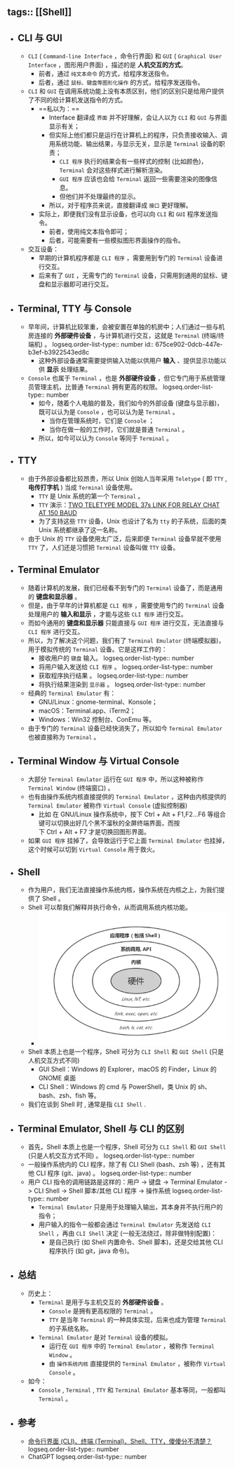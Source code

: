 tags:: [[Shell]]
---

- ## CLI 与 GUI
	- `CLI` ( `Command-line Interface` ，命令行界面) 和 `GUI` ( `Graphical User Interface`  ，图形用户界面) ，描述的是 **人机交互的方式**。
		- 前者，通过 `纯文本命令` 的方式，给程序发送指令。
		- 后者，通过 `鼠标、键盘等图形化操作` 的方式，给程序发送指令。
	- `CLI` 和 `GUI` 在调用系统功能上没有本质区别，他们的区别只是给用户提供了不同的给计算机发送指令的方式。
		- ==私以为：==
			- Interface 翻译成 `界面` 并不好理解，会让人以为 `CLI` 和 `GUI` 与界面显示有关；
			- 但实际上他们都只是运行在计算机上的程序，只负责接收输入、调用系统功能、输出结果，与显示无关，显示是 `Terminal` 设备的职责；
				- `CLI 程序` 执行的结果会有一些样式的控制 (比如颜色)，`Terminal` 会对这些样式进行解析渲染。
				- `GUI 程序` 应该也会给 `Terminal`  返回一些需要渲染的图像信息。
				- 但他们并不处理最终的显示。
			- 所以，对于程序员来说，直接翻译成 `接口` 更好理解。
		- 实际上，即便我们没有显示设备，也可以向 `CLI` 和 `GUI` 程序发送指令。
			- 前者，使用纯文本指令即可；
			- 后者，可能需要有一些模拟图形界面操作的指令。
	- 交互设备：
		- 早期的计算机程序都是 `CLI 程序` ，需要用到专门的 `Terminal` 设备进行交互。
		- 后来有了 `GUI` ，无需专门的 `Terminal` 设备，只需用到通用的鼠标、键盘和显示器即可进行交互。
- ## Terminal, TTY 与 Console
	- 早年间，计算机比较笨重，会被安置在单独的机房中；人们通过一些与机房连接的 **外部硬件设备** ，与计算机进行交互，这就是 `Terminal` (终端/终端机) 。
	  logseq.order-list-type:: number
	  id:: 675ce902-0dcb-447e-b3ef-b3922543ed8c
		- 这种外部设备通常需要提供输入功能以供用户 **输入** 、提供显示功能以供 **显示** 处理结果。
	- `Console` 也属于 `Terminal` ，也是 **外部硬件设备** ，但它专门用于系统管理员管理主机，比普通 `Terminal` 拥有更高的权限。
	  logseq.order-list-type:: number
		- 如今，随着个人电脑的普及，我们如今的外部设备 (键盘与显示器)，既可以认为是 `Console` ，也可以认为是 `Terminal` 。
			- 当你在管理系统时，它们是 `Console` ；
			- 当你在做一般的工作时，它们就是普通  `Terminal` 。
		- 所以，如今可以认为  `Console` 等同于 `Terminal` 。
- ## TTY
	- 由于外部设备都比较昂贵，所以 Unix 创始人当年采用 `Teletype` ( 即 `TTY` , **电传打字机** ) 当成 `Terminal` 设备使用。
		- `TTY` 是 Unix 系统的第一个 `Terminal` 。
		- `TTY` 演示：[TWO TELETYPE MODEL 37s LINK FOR RELAY CHAT AT 150 BAUD](https://www.youtube.com/watch?v=MikoF6KZjm0)
		- 为了支持这些 `TTY` 设备，Unix 也设计了名为 `tty` 的子系统，后面的类 Unix 系统都继承了这一名称。
	- 由于 Unix 的 `TTY` 设备使用太广泛，后来即便 `Terminal` 设备早就不使用 `TTY` 了，人们还是习惯把 `Terminal` 设备叫做 `TTY` 设备。
- ## Terminal Emulator
	- 随着计算机的发展，我们已经看不到专门的 `Terminal` 设备了，而是通用的 **键盘和显示器** 。
	- 但是，由于早年的计算机都是 `CLI 程序` ，需要使用专门的 `Terminal` 设备处理用户的 **输入和显示** ，才能与这些 `CLI 程序` 进行交互。
	- 而如今通用的 **键盘和显示器** 只能直接与 `GUI 程序` 进行交互，无法直接与 `CLI 程序` 进行交互。
	- 所以，为了解决这个问题，我们有了 `Terminal Emulator` (终端模拟器)，用于模拟传统的 `Terminal` 设备。它是这样工作的：
		- 接收用户的 `键盘` 输入。
		  logseq.order-list-type:: number
		- 将用户输入发送给 `CLI 程序` 。
		  logseq.order-list-type:: number
		- 获取程序执行结果 。
		  logseq.order-list-type:: number
		- 将执行结果渲染到 `显示器` 。
		  logseq.order-list-type:: number
	- 经典的 `Terminal Emulator` 有：
		- GNU/Linux：gnome-terminal、Konsole；
		- macOS：Terminal.app、iTerm2；
		- Windows：Win32 控制台、ConEmu 等。
	- 由于专门的 `Terminal` 设备已经快消失了，所以如今 `Terminal Emulator` 也被直接称为 `Terminal` 。
- ## Terminal Window 与 Virtual Console
	- 大部分 `Terminal Emulator` 运行在 `GUI 程序` 中，所以这种被称作 `Terminal Window` (终端窗口) 。
	- 也有由操作系统内核直接提供的 `Terminal Emulator` ，这种由内核提供的 `Terminal Emulator` 被称作 `Virtual Console` (虚拟控制器)
		- 比如 在 GNU/Linux 操作系统中，按下 Ctrl + Alt + F1,F2...F6 等组合键可以切换出好几个黑不溜秋的全屏终端界面，而按下 Ctrl + Alt + F7 才是切换回图形界面。
	- 如果 `GUI 程序`  挂掉了，会导致运行于它上面  `Terminal Emulator` 也挂掉，这个时候可以切到 `Virtual Console` 用于救火。
- ## Shell
	- 作为用户，我们无法直接操作系统内核，操作系统在内核之上，为我们提供了 Shell 。
	- Shell 可以帮我们解释并执行命令，从而调用系统内核功能。
		- ![image.png](../assets/image_1734162524349_0.png)
	- Shell 本质上也是一个程序，Shell 可分为 `CLI Shell` 和 `GUI Shell` (只是人机交互方式不同)
		- GUI Shell：Windows 的 Explorer，macOS 的 Finder，Linux 的 GNOME 桌面
		- CLI Shell：Windows 的 cmd 与 PowerShell，类 Unix 的 sh、bash、zsh、fish 等。
	- 我们在谈到 Shell 时 , 通常是指 `CLI Shell` .
- ## Terminal Emulator, Shell 与 CLI 的区别
	- 首先，Shell 本质上也是一个程序，Shell 可分为 `CLI Shell` 和 `GUI Shell` (只是人机交互方式不同) 。
	  logseq.order-list-type:: number
	- 一般操作系统内的 CLI 程序，除了有 CLI Shell (bash、zsh 等) ，还有其他 CLI 程序 (git、java) 。
	  logseq.order-list-type:: number
	- 用户 CLI 指令的调用链路是这样的：用户 -> 键盘 -> Terminal Emulator -> CLI Shell -> Shell 脚本/其他 CLI 程序 -> 操作系统
	  logseq.order-list-type:: number
		- `Terminal Emulator` 只是用于处理输入输出，其本身并不执行用户的指令；
		- 用户输入的指令一般都会通过 `Terminal Emulator` 先发送给 `CLI Shell` ，再由 `CLI Shell` 决定 (一般无法绕过，除非做特别配置)：
			- 是自己执行 (如 Shell 内置命令、Shell 脚本)，还是交给其他 CLI 程序执行 (如 git，java 命令)。
- ## 总结
	- 历史上：
		- `Terminal` 是用于与主机交互的 **外部硬件设备** 。
			- `Console` 是拥有更高权限的 `Terminal` 。
			- `TTY` 是当年 `Terminal`  的一种具体实现，后来也成为管理 `Terminal` 的子系统名称。
		- `Terminal Emulator` 是对 `Terminal` 设备的模拟。
			- 运行在 `GUI 程序` 中的 `Terminal Emulator` ，被称作 `Terminal Window` 。
			- 由 `操作系统内核` 直接提供的 `Terminal Emulator` ，被称作 `Virtual Console` 。
	- 如今：
		- `Console` , `Terminal` , `TTY` 和 `Terminal Emulator`  基本等同，一般都叫 `Terminal` 。
- ## 参考
	- [命令行界面 (CLI)、终端 (Terminal)、Shell、TTY，傻傻分不清楚？](https://segmentfault.com/a/1190000016129862)
	  logseq.order-list-type:: number
	- ChatGPT
	  logseq.order-list-type:: number